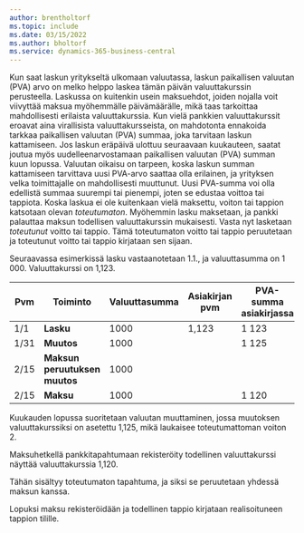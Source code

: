```yaml
---
author: brentholtorf
ms.topic: include
ms.date: 03/15/2022
ms.author: bholtorf
ms.service: dynamics-365-business-central
---
```

Kun saat laskun yritykseltä ulkomaan valuutassa, laskun paikallisen valuutan (PVA) arvo on melko helppo laskea tämän päivän valuuttakurssin perusteella. Laskussa on kuitenkin usein maksuehdot, joiden nojalla voit viivyttää maksua myöhemmälle päivämäärälle, mikä taas tarkoittaa mahdollisesti erilaista valuuttakurssia. Kun vielä pankkien valuuttakurssit eroavat aina virallisista valuuttakursseista, on mahdotonta ennakoida tarkkaa paikallisen valuutan (PVA) summaa, joka tarvitaan laskun kattamiseen. Jos laskun eräpäivä ulottuu seuraavaan kuukauteen, saatat joutua myös uudelleenarvostamaan paikallisen valuutan (PVA) summan kuun lopussa. Valuutan oikaisu on tarpeen, koska laskun summan kattamiseen tarvittava uusi PVA-arvo saattaa olla erilainen, ja yrityksen velka toimittajalle on mahdollisesti muuttunut. Uusi PVA-summa voi olla edellistä summaa suurempi tai pienempi, joten se edustaa voittoa tai tappiota. Koska laskua ei ole kuitenkaan vielä maksettu, voiton tai tappion katsotaan olevan *toteutumaton*. Myöhemmin lasku maksetaan, ja pankki palauttaa maksun todellisen valuuttakurssin mukaisesti. Vasta nyt lasketaan *toteutunut* voitto tai tappio. Tämä toteutumaton voitto tai tappio peruutetaan ja toteutunut voitto tai tappio kirjataan sen sijaan.

Seuraavassa esimerkissä lasku vastaanotetaan 1.1., ja valuuttasumma on 1 000. Valuuttakurssi on 1,123.

|Pvm|Toiminto|Valuuttasumma|Asiakirjan pvm|PVA-summa asiakirjassa|Oikaisukurssi|Toteutumattomien voittojen summa|Maksukurssi|Realisoituneiden tappioiden summa|  
|-----|----------|------------|-----------|---------|-----------|-------------|---------|---------|
|1/1|**Lasku**|1000|1,123|1 123|||||
|1/31|**Muutos**|1000||1 125|1,125|2|||
|2/15|**Maksun peruutuksen muutos**|1000||||-2|||
|2/15|**Maksu**|1000||1 120|||1,120|-3|

Kuukauden lopussa suoritetaan valuutan muuttaminen, jossa muutoksen valuuttakurssiksi on asetettu 1,125, mikä laukaisee toteutumattoman voiton 2.

Maksuhetkellä pankkitapahtumaan rekisteröity todellinen valuuttakurssi näyttää valuuttakurssia 1,120.

Tähän sisältyy toteutumaton tapahtuma, ja siksi se peruutetaan yhdessä maksun kanssa.

Lopuksi maksu rekisteröidään ja todellinen tappio kirjataan realisoituneen tappion tilille.
